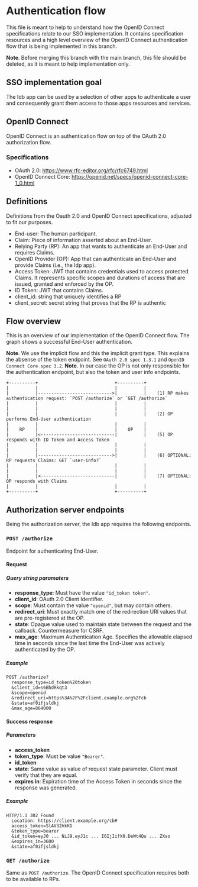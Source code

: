 # Authentication flow
This file is meant to help to understand how the OpenID Connect specifications relate to our SSO implementation. It contains specification resources and a high level overview of the OpenID Connect authentication flow that is being implemented in this branch. 

**Note**. Before merging this branch with the main branch, this file should be deleted, as it is meant to help implementation only.

## SSO implementation goal
The Idb app can be used by a selection of other apps to authenticate a user and consequently grant them access to those apps resources and services.

## OpenID Connect
OpenID Connect is an authentication flow on top of the OAuth 2.0 authorization flow.

### Specifications
  - OAuth 2.0: https://www.rfc-editor.org/rfc/rfc6749.html
  - OpenID Connect Core: https://openid.net/specs/openid-connect-core-1_0.html

## Definitions
Definitions from the Oauth 2.0 and OpenID Connect specifications, adjusted to fit our purposes.

  - End-user: The human participant.
  - Claim: Piece of information asserted about an End-User.
  - Relying Party (RP): An app that wants to authenticate an End-User and requires Claims.
  - OpenID Provider (OP): App that can authenticate an End-User and provide Claims (i.e., the Idp app).
  - Access Token: JWT that contains credentials used to access protected Claims. It represents specific scopes and durations of access that are issued, granted and enforced by the OP.
  - ID Token: JWT that contains Claims.
  - client_id: string that uniquely identifies a RP 
  - client_secret: secret string that proves that the RP is authentic


## Flow overview
This is an overview of our implementation of the OpenID Connect flow. The graph shows a successful End-User authentication.

**Note**. We use the implicit flow and this the implicit grant type. This explains the absense of the token endpoint. See `OAuth 2.0 spec 1.3.1` and `OpenID Connect Core spec 3.2`.
**Note**. In our case the OP is not only responsible for the authentication endpoint, but also the token and user info endpoints.

```
+----------+                             +----------+  
|          |                             |          |
|          |---------------------------->|          |    (1) RP makes authentication request: `POST /authorize` or `GET /authorize`
|          |                             |          |
|          |                             |          |
|          |                             |          |    (2) OP performs End-User authentication
|          |                             |          |
|    RP    |                             |    OP    |
|          |<----------------------------|          |    (5) OP responds with ID Token and Access Token
|          |                             |          |
|          |                             |          |
|          |---------------------------->|          |    (6) OPTIONAL: RP requests Claims: GET `user-info?`
|          |                             |          |
|          |                             |          |
|          |<----------------------------|          |    (7) OPTIONAL: OP responds with Claims
|          |                             |          |
+----------+                             +----------+  
```

## Authorization server endpoints
Being the authorization server, the Idb app requires the following endpoints.

### `POST /authorize`
Endpoint for authenticating End-User.

#### Request
##### Query string paramaters
  - **response_type**: Must have the value `"id_token token"`.
  - **client_id**: OAuth 2.0 Client Identifier.
  - **scope**: Must contain the value `"openid"`, but may contain others.
  - **redirect_uri**: Must exactly match one of the redirection URI values that are pre-registered at the OP.
  - **state**: Opaque value used to maintain state between the request and the callback. Countermeasure for CSRF.
  - **max_age**: Maximum Authentication Age. Specifies the allowable elapsed time in seconds since the last time the End-User was actively authenticated by the OP.

##### Example
```
POST /authorize?
  response_type=id_token%20token
  &client_id=s6BhdRkqt3
  &scope=openid
  &redirect_uri=https%3A%2F%2Fclient.example.org%2Fcb
  &state=af0ifjsldkj
  &max_age=864000
```

#### Success response
##### Parameters
  - **access_token**
  - **token_type**: Must be value `"Bearer"`.
  - **id_token**
  - **state**: Same value as value of request state parameter. Client must verify that they are equal.
  - **expires in**: Expiration time of the Access Token in seconds since the response was generated.

##### Example
```
HTTP/1.1 302 Found
  Location: https://client.example.org/cb#
  access_token=SlAV32hkKG
  &token_type=bearer
  &id_token=eyJ0 ... NiJ9.eyJ1c ... I6IjIifX0.DeWt4Qu ... ZXso
  &expires_in=3600
  &state=af0ifjsldkj
```

### `GET /authorize`
Same as `POST /authorize`. The OpenID Connect specification requires both to be available to RPs.
